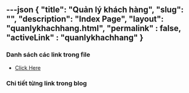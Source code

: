 ---json
{
    "title": "Quản lý khách hàng",
    "slug": "",
    "description": "Index Page",
    "layout": "quanlykhachhang.html",
    "permalink" : false,
    "activeLink" : "quanlykhachhang"
}
---

### Danh sách các link trong file
- [Click Here](./blog-list.html)

### Chi tiết từng link trong blog